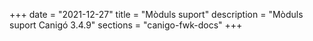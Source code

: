 +++
date        = "2021-12-27"
title       = "Mòduls suport"
description = "Mòduls suport Canigó 3.4.9"
sections    = "canigo-fwk-docs"
+++